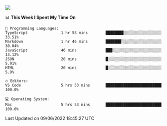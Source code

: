 ![](http://github-profile-summary-cards.vercel.app/api/cards/profile-details?username=kok-s0s&theme=vue)

<!--START_SECTION:waka-->
📊 **This Week I Spent My Time On** 

```text
💬 Programming Languages: 
TypeScript               1 hr 58 mins        ████████░░░░░░░░░░░░░░░░░   33.51% 
Markdown                 1 hr 46 mins        ███████░░░░░░░░░░░░░░░░░░   30.04% 
JavaScript               46 mins             ███░░░░░░░░░░░░░░░░░░░░░░   13.12% 
JSON                     20 mins             █░░░░░░░░░░░░░░░░░░░░░░░░   5.91% 
HTML                     20 mins             █░░░░░░░░░░░░░░░░░░░░░░░░   5.9%

🔥 Editors: 
VS Code                  5 hrs 53 mins       █████████████████████████   100.0%

💻 Operating System: 
Mac                      5 hrs 53 mins       █████████████████████████   100.0%

```


 Last Updated on 09/06/2022 18:45:27 UTC
<!--END_SECTION:waka-->
